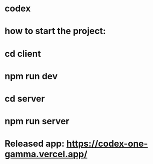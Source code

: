 # codex

# how to start the project:
# cd client
# npm run dev
# cd server
# npm run server
# Released app: https://codex-one-gamma.vercel.app/